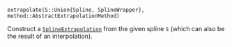 ```
extrapolate(S::Union{Spline, SplineWrapper}, method::AbstractExtrapolationMethod)
```

Construct a [`SplineExtrapolation`](@ref) from the given spline `S` (which can also be the result of an interpolation).
